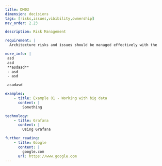 ```yaml
---
title: DM03
dimension: decisions
tags: [risks,issues,vibibility,ownership]
nav_order: 2.23

description: Risk Management

requirement: |
  Architecture risks and issues should be managed effectively with the appropriate level of visibility and ownership.

more_info: |
 asd
 asd
 **asdasd**
 - asd 
 - asd

 asadasd

examples: 
    - title: Example 01 - Working with big data
      content: |
        Something

technology:
    - title: Grafana
      content: |
        Using Grafana

further_reading:
    - title: Google
      content: |
        google.com
      url: https://www.google.com
---
```

